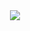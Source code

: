 <div align="center">
    <img src="https://www.dropbox.com/s/na9gni6smpr1p4b/Thermal%20Player.png?dl=0"/>
    <div>&nbsp;</div>
</div>
